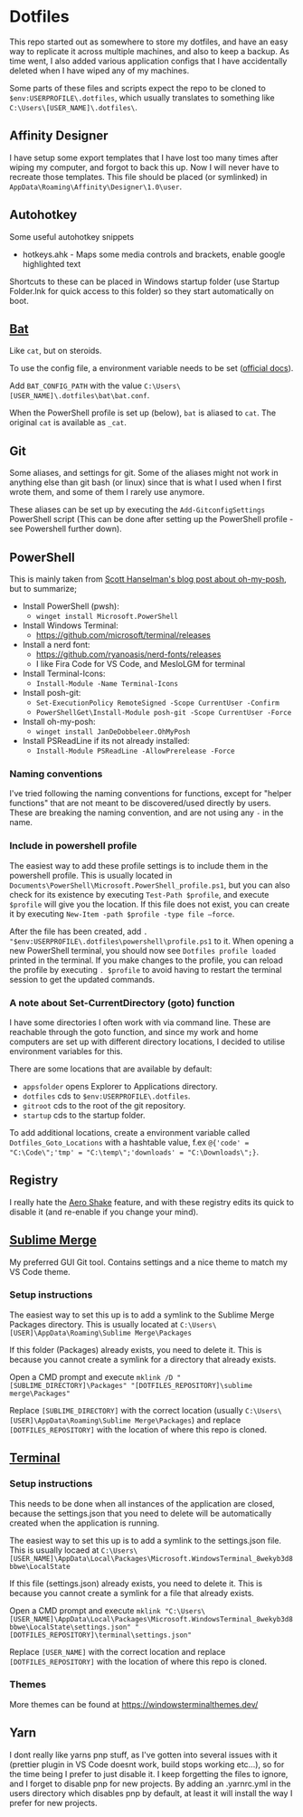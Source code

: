 # Dotfiles

This repo started out as somewhere to store my dotfiles, and have an easy way to replicate it across multiple machines, and also to keep a backup. As time went, I also added various application configs that I have accidentally deleted when I have wiped any of my machines.

Some parts of these files and scripts expect the repo to be cloned to `$env:USERPROFILE\.dotfiles`, which usually translates to something like `C:\Users\[USER_NAME]\.dotfiles\`.

## Affinity Designer

I have setup some export templates that I have lost too many times after wiping my computer, and forgot to back this up. Now I will never have to recreate those templates. This file should be placed (or symlinked) in `AppData\Roaming\Affinity\Designer\1.0\user`.

## Autohotkey

Some useful autohotkey snippets

- hotkeys.ahk - Maps some media controls and brackets, enable google highlighted text

Shortcuts to these can be placed in Windows startup folder (use Startup Folder.lnk for quick access to this folder) so they start automatically on boot.

## [Bat](https://github.com/sharkdp/bat)

Like `cat`, but on steroids.

To use the config file, a environment variable needs to be set ([official docs](https://github.com/sharkdp/bat#configuration-file)).

Add `BAT_CONFIG_PATH` with the value `C:\Users\[USER_NAME]\.dotfiles\bat\bat.conf`.

When the PowerShell profile is set up (below), `bat` is aliased to `cat`. The original `cat` is available as `_cat`.

## Git

Some aliases, and settings for git. Some of the aliases might not work in anything else than git bash (or linux) since that is what I used when I first wrote them, and some of them I rarely use anymore.

These aliases can be set up by executing the `Add-GitconfigSettings` PowerShell script (This can be done after setting up the PowerShell profile - see Powershell further down).

## PowerShell

This is mainly taken from [Scott Hanselman's blog post about oh-my-posh](https://www.hanselman.com/blog/my-ultimate-powershell-prompt-with-oh-my-posh-and-the-windows-terminal), but to summarize;

- Install PowerShell (pwsh):
  - `winget install Microsoft.PowerShell`
- Install Windows Terminal:
  - https://github.com/microsoft/terminal/releases
- Install a nerd font:
  - https://github.com/ryanoasis/nerd-fonts/releases
  - I like Fira Code for VS Code, and MesloLGM for terminal
- Install Terminal-Icons:
  - `Install-Module -Name Terminal-Icons`
- Install posh-git:
  - `Set-ExecutionPolicy RemoteSigned -Scope CurrentUser -Confirm`
  - `PowerShellGet\Install-Module posh-git -Scope CurrentUser -Force`
- Install oh-my-posh:
  - `winget install JanDeDobbeleer.OhMyPosh`
- Install PSReadLine if its not already installed:
  - `Install-Module PSReadLine -AllowPrerelease -Force`

### Naming conventions

I've tried following the naming conventions for functions, except for "helper functions" that are not meant to be discovered/used directly by users. These are breaking the naming convention, and are not using any `-` in the name.

### Include in powershell profile

The easiest way to add these profile settings is to include them in the powershell profile. This is usually located in `Documents\PowerShell\Microsoft.PowerShell_profile.ps1`, but you can also check for its existence by executing `Test-Path $profile`, and execute `$profile` will give you the location. If this file does not exist, you can create it by executing `New-Item -path $profile -type file –force`.

After the file has been created, add `. "$env:USERPROFILE\.dotfiles\powershell\profile.ps1` to it. When opening a new PowerShell terminal, you should now see `Dotfiles profile loaded` printed in the terminal. If you make changes to the profile, you can reload the profile by executing `. $profile` to avoid having to restart the terminal session to get the updated commands.

### A note about Set-CurrentDirectory (goto) function

I have some directories I often work with via command line. These are reachable through the goto function, and since my work and home computers are set up with different directory locations, I decided to utilise environment variables for this.

There are some locations that are available by default:

- `appsfolder` opens Explorer to Applications directory.
- `dotfiles` cds to `$env:USERPROFILE\.dotfiles`.
- `gitroot` cds to the root of the git repository.
- `startup` cds to the startup folder.

To add additional locations, create a environment variable called `Dotfiles_Goto_Locations` with a hashtable value, f.ex `@{'code' = "C:\Code\";'tmp' = "C:\temp\";'downloads' = "C:\Downloads\";}`.

## Registry

I really hate the [Aero Shake](https://www.howtogeek.com/howto/windows-7/disable-aero-shake-in-windows-7/) feature, and with these registry edits its quick to disable it (and re-enable if you change your mind).

## [Sublime Merge](https://www.sublimemerge.com/)

My preferred GUI Git tool. Contains settings and a nice theme to match my VS Code theme.

### Setup instructions

The easiest way to set this up is to add a symlink to the Sublime Merge Packages directory. This is usually located at `C:\Users\[USER]\AppData\Roaming\Sublime Merge\Packages`

If this folder (Packages) already exists, you need to delete it. This is because you cannot create a symlink for a directory that already exists.

Open a CMD prompt and execute `mklink /D "[SUBLIME_DIRECTORY]\Packages" "[DOTFILES_REPOSITORY]\sublime merge\Packages"`

Replace `[SUBLIME_DIRECTORY]` with the correct location (usually `C:\Users\[USER]\AppData\Roaming\Sublime Merge\Packages`) and replace `[DOTFILES_REPOSITORY]` with the location of where this repo is cloned.

## [Terminal](https://github.com/microsoft/terminal/)

### Setup instructions

This needs to be done when all instances of the application are closed, because the settings.json that you need to delete will be automatically created when the application is running.

The easiest way to set this up is to add a symlink to the settings.json file. This is usually locaed at `C:\Users\[USER_NAME]\AppData\Local\Packages\Microsoft.WindowsTerminal_8wekyb3d8bbwe\LocalState`

If this file (settings.json) already exists, you need to delete it. This is because you cannot create a symlink for a file that already exists.

Open a CMD prompt and execute `mklink "C:\Users\[USER_NAME]\AppData\Local\Packages\Microsoft.WindowsTerminal_8wekyb3d8bbwe\LocalState\settings.json" "[DOTFILES_REPOSITORY]\terminal\settings.json"`

Replace `[USER_NAME]` with the correct location and replace `[DOTFILES_REPOSITORY]` with the location of where this repo is cloned.

### Themes

More themes can be found at https://windowsterminalthemes.dev/

## Yarn

I dont really like yarns pnp stuff, as I've gotten into several issues with it (prettier plugin in VS Code doesnt work, build stops working etc...), so for the time being I prefer to just disable it. I keep forgetting the files to ignore, and I forget to disable pnp for new projects. By adding an .yarnrc.yml in the users directory which disables pnp by default, at least it will install the way I prefer for new projects.
